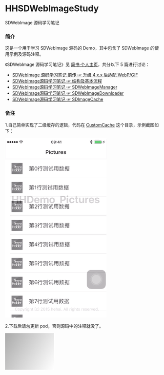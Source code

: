 # HHSDWebImageStudy

SDWebImage 源码学习笔记

### 简介

这是一个用于学习 SDWebImage 源码的 Demo，其中包含了 SDWebImage 的使用示例及源码注释。

《SDWebImage 源码学习笔记》见 [简书·个人主页](https://www.jianshu.com/u/71f817a3a70b)，共分以下 5 篇进行讨论：

- [SDWebImage 源码学习笔记·前传 ☞ 升级 4.x.x 后适配 WebP/GIF](https://www.jianshu.com/p/c3ec50e1942f)
- [SDWebImage源码学习笔记 ☞ 结构及基本流程](https://www.jianshu.com/p/99c9564043d2)
- [SDWebImage源码学习笔记 ☞ SDWebImageManager](https://www.jianshu.com/p/221b335cc760)
- [SDWebImage源码学习笔记 ☞ SDWebImageDownloader](https://www.jianshu.com/p/06071cba3404)
- [SDWebImage源码学习笔记 ☞ SDImageCache](https://www.jianshu.com/p/e3f4a7f57899)

### 备注

1.自己简单实现了二级缓存的逻辑，代码在 [CustomCache](https://github.com/riversea2015/CodeForBlogs/tree/master/HHSDWebImageStudy/HHSDWebImageStudy/CustomCache) 这个目录，示例截图如下：

![截图](https://github.com/riversea2015/CodeForBlogs/blob/master/HHSDWebImageStudy/ScreenShort/ScreenShort.gif)

2.下载后请勿更新 pod，否则源码中的注释就没了。

[![测试](https://github.com/riversea2015/CodeForBlogs/blob/master/HHSDWebImageStudy/HHSDWebImageStudy/Assets.xcassets/placeholder.imageset/placeholder@2x.png?raw=true)](https://devhe.com)
